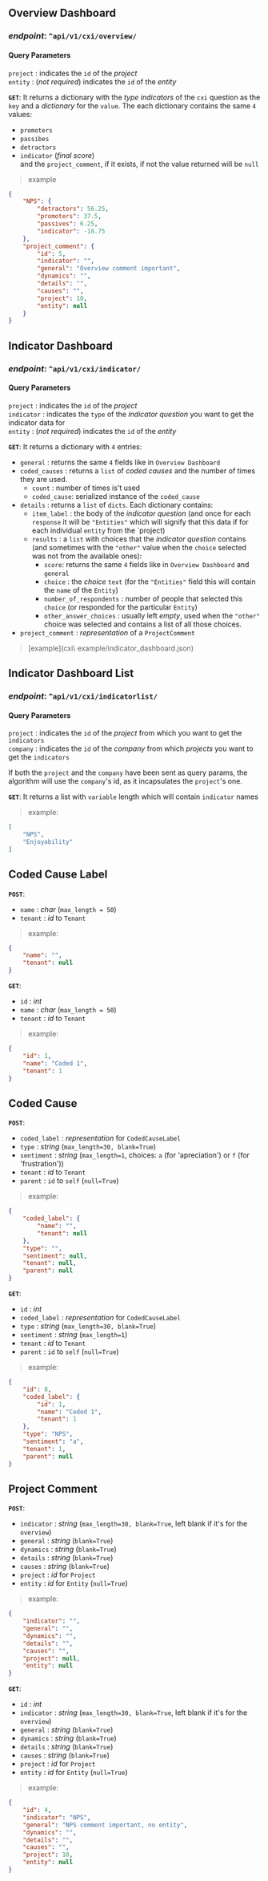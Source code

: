 ## Overview Dashboard
### *endpoint*: `^api/v1/cxi/overview/`

#### Query Parameters
`project` : indicates the `id` of the *project* <br>
`entity` : (*not required*) indicates the `id` of the *entity*

**`GET`**:
It returns a dictionary with the *type indicators* of the `cxi` question as the `key` and a *dictionary* for the `value`.
The each dictionary contains the same `4` values:
- `promoters`
- `passibes`
- `detractors`
- `indicator` (*final score*) <br>
and the `project_comment`, if it exists, if not the value returned will be `null`

> example
```json
{
    "NPS": {
        "detractors": 56.25,
        "promoters": 37.5,
        "passives": 6.25,
        "indicator": -18.75
    },
    "project_comment": {
        "id": 5,
        "indicator": "",
        "general": "Overview comment important",
        "dynamics": "",
        "details": "",
        "causes": "",
        "project": 10,
        "entity": null
    }
}
```


## Indicator Dashboard
### *endpoint*: `^api/v1/cxi/indicator/`

#### Query Parameters
`project` : indicates the `id` of the *project* <br>
`indicator` : indicates the `type` of the *indicator question* you want to get the indicator data for<br>
`entity` : (*not required*) indicates the `id` of the *entity*

**`GET`**:
It returns a dictionary with `4` entries:
- `general` : returns the same `4` fields like in `Overview Dashboard`
- `coded_causes` : returns a `list` of *coded causes* and the number of times they are used.
	- `count` : number of times is't used
	- `coded_cause`: serialized instance of the `coded_cause`
- `details` : returns a `list` of `dicts`. Each dictionary contains:
	- `item_label` : the body of the *indicator question* (and once for each `response` it will be `"Entities"` which will signify that this data if for each individual `entity` from the `project)
	- `results` : a `list` with choices that the *indicator question* contains (and sometimes with the `"other"` value when the `choice` selected was not from the available ones):
		- `score`: returns the same `4` fields like in `Overview Dashboard` and `general`
		- `choice` : the *choice* `text` (for the `"Entities"` field this will contain the `name` of the `Entity`)
		- `number_of_respondents` : number of people that selected this `choice` (or responded for the particular `Entity`)
		- `other_answer_choices` : usually left *empty*, used when the `"other"` choice was selected and contains a list of all those choices.
- `project_comment` : *representation* of a `ProjectComment`

> [example](cxi\ example/indicator_dashboard.json)


## Indicator Dashboard List
### *endpoint*: `^api/v1/cxi/indicatorlist/`

#### Query Parameters
`project` : indicates the `id` of the *project* from which you want to get the `indicators` <br>
`company` : indicates the `id` of the *company* from which *projects*  you want to get the `indicators`

If both the `project` and the `company` have been sent as query params, the algorithm will use the `company`'s id, as it incapsulates the `project`'s one.

**`GET`**:
It returns a list with `variable` length which will contain `indicator` names

> example:
```json
[
    "NPS",
    "Enjoyability"
]
```

## Coded Cause Label

**`POST`**:

- `name` : *char* (`max_length = 50`)
- `tenant` : *id* to `Tenant`

> example:
```json
{
    "name": "",
    "tenant": null
}
```

**`GET`**:
- `id` : *int*
- `name` : *char* (`max_length = 50`)
- `tenant` : *id* to `Tenant`

> example:
```json
{
    "id": 1,
    "name": "Coded 1",
    "tenant": 1
}
```


## Coded Cause

**`POST`**:

- `coded_label` : *representation* for `CodedCauseLabel`
- `type` : *string* (`max_length=30, blank=True`)
- `sentiment` : *string* (`max_length=1`, choices: `a` (for 'apreciation') or `f` (for 'frustration'))
- `tenant` : *id* to `Tenant`
- `parent` : `id` to `self` (`null=True`)

> example:
```json
{
    "coded_label": {
        "name": "",
        "tenant": null
    },
    "type": "",
    "sentiment": null,
    "tenant": null,
    "parent": null
}
```

**`GET`**:

- `id` : *int*
- `coded_label` : *representation* for `CodedCauseLabel`
- `type` : *string* (`max_length=30, blank=True`)
- `sentiment` : *string* (`max_length=1`)
- `tenant` : *id* to `Tenant`
- `parent` : `id` to `self` (`null=True`)


> example:
```json
{
    "id": 8,
    "coded_label": {
        "id": 1,
        "name": "Coded 1",
        "tenant": 1
    },
    "type": "NPS",
    "sentiment": "a",
    "tenant": 1,
    "parent": null
}
```

## Project Comment

**`POST`**:

- `indicator` : *string* (`max_length=30, blank=True`, left blank if it's for the `overview`)
- `general` : *string* (`blank=True`)
- `dynamics` : *string* (`blank=True`)
- `details` : *string* (`blank=True`)
- `causes` : *string* (`blank=True`)
- `project` : *id* for `Project`
- `entity` : *id* for `Entity` (`null=True`)

> example:
```json
{
    "indicator": "",
    "general": "",
    "dynamics": "",
    "details": "",
    "causes": "",
    "project": null,
    "entity": null
}
```

**`GET`**:

- `id` : *int*
- `indicator` : *string* (`max_length=30, blank=True`, left blank if it's for the `overview`)
- `general` : *string* (`blank=True`)
- `dynamics` : *string* (`blank=True`)
- `details` : *string* (`blank=True`)
- `causes` : *string* (`blank=True`)
- `project` : *id* for `Project`
- `entity` : *id* for `Entity` (`null=True`)

> example:
```json
{
    "id": 4,
    "indicator": "NPS",
    "general": "NPS comment important, no entity",
    "dynamics": "",
    "details": "",
    "causes": "",
    "project": 10,
    "entity": null
}
```


